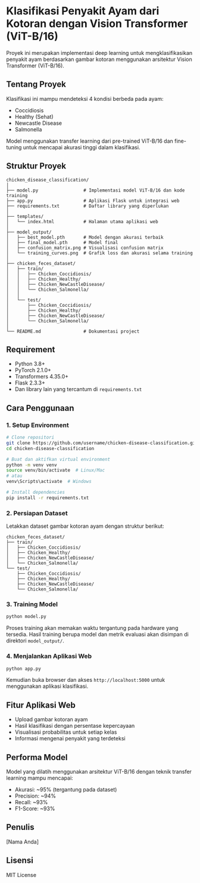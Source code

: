 # Klasifikasi Penyakit Ayam dari Kotoran dengan Vision Transformer (ViT-B/16)

Proyek ini merupakan implementasi deep learning untuk mengklasifikasikan penyakit ayam berdasarkan gambar kotoran menggunakan arsitektur Vision Transformer (ViT-B/16).

## Tentang Proyek

Klasifikasi ini mampu mendeteksi 4 kondisi berbeda pada ayam:
- Coccidiosis
- Healthy (Sehat)
- Newcastle Disease
- Salmonella

Model menggunakan transfer learning dari pre-trained ViT-B/16 dan fine-tuning untuk mencapai akurasi tinggi dalam klasifikasi.

## Struktur Proyek

```
chicken_disease_classification/
│
├── model.py                 # Implementasi model ViT-B/16 dan kode training
├── app.py                   # Aplikasi Flask untuk integrasi web
├── requirements.txt         # Daftar library yang diperlukan
│
├── templates/               
│   └── index.html           # Halaman utama aplikasi web
│
├── model_output/            
│   ├── best_model.pth       # Model dengan akurasi terbaik
│   ├── final_model.pth      # Model final
│   ├── confusion_matrix.png # Visualisasi confusion matrix
│   └── training_curves.png  # Grafik loss dan akurasi selama training
│
├── chicken_feces_dataset/   
│   ├── train/               
│   │   ├── Chicken_Coccidiosis/
│   │   ├── Chicken_Healthy/
│   │   ├── Chicken_NewCastleDisease/
│   │   └── Chicken_Salmonella/
│   │
│   └── test/                
│       ├── Chicken_Coccidiosis/
│       ├── Chicken_Healthy/
│       ├── Chicken_NewCastleDisease/
│       └── Chicken_Salmonella/
│
└── README.md                # Dokumentasi project
```

## Requirement

- Python 3.8+
- PyTorch 2.1.0+
- Transformers 4.35.0+
- Flask 2.3.3+
- Dan library lain yang tercantum di `requirements.txt`

## Cara Penggunaan

### 1. Setup Environment

```bash
# Clone repositori
git clone https://github.com/username/chicken-disease-classification.git
cd chicken-disease-classification

# Buat dan aktifkan virtual environment
python -m venv venv
source venv/bin/activate  # Linux/Mac
# atau
venv\Scripts\activate  # Windows

# Install dependencies
pip install -r requirements.txt
```

### 2. Persiapan Dataset

Letakkan dataset gambar kotoran ayam dengan struktur berikut:
```
chicken_feces_dataset/
├── train/
│   ├── Chicken_Coccidiosis/
│   ├── Chicken_Healthy/
│   ├── Chicken_NewCastleDisease/
│   └── Chicken_Salmonella/
└── test/
    ├── Chicken_Coccidiosis/
    ├── Chicken_Healthy/
    ├── Chicken_NewCastleDisease/
    └── Chicken_Salmonella/
```

### 3. Training Model

```bash
python model.py
```

Proses training akan memakan waktu tergantung pada hardware yang tersedia. Hasil training berupa model dan metrik evaluasi akan disimpan di direktori `model_output/`.

### 4. Menjalankan Aplikasi Web

```bash
python app.py
```

Kemudian buka browser dan akses `http://localhost:5000` untuk menggunakan aplikasi klasifikasi.

## Fitur Aplikasi Web

- Upload gambar kotoran ayam
- Hasil klasifikasi dengan persentase kepercayaan
- Visualisasi probabilitas untuk setiap kelas
- Informasi mengenai penyakit yang terdeteksi

## Performa Model

Model yang dilatih menggunakan arsitektur ViT-B/16 dengan teknik transfer learning mampu mencapai:
- Akurasi: ~95% (tergantung pada dataset)
- Precision: ~94%
- Recall: ~93%
- F1-Score: ~93%

## Penulis

[Nama Anda]

## Lisensi

MIT License